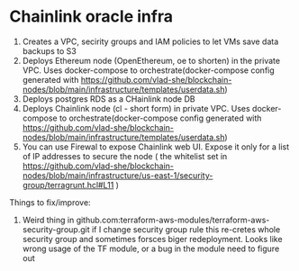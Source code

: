 # Chainlink oracle infra

1. Creates a VPC, secirity groups and IAM policies to let VMs save data backups to S3 
2. Deploys  Ethereum node (OpenEthereum, oe to shorten) in the private VPC. Uses docker-compose to orchestrate(docker-compose config generated with https://github.com/vlad-she/blockchain-nodes/blob/main/infrastructure/templates/userdata.sh)
3. Deploys postgres RDS as a CHainlink node DB 
4. Deploys Chainlink node (cl - short form) in private VPC. Uses docker-compose to orchestrate(docker-compose config generated with https://github.com/vlad-she/blockchain-nodes/blob/main/infrastructure/templates/userdata.sh)
5. You can use Firewal to expose Chainlink web UI. Expose it only for a list of IP addresses to secure the node ( the whitelist set in https://github.com/vlad-she/blockchain-nodes/blob/main/infrastructure/us-east-1/security-group/terragrunt.hcl#L11 )

Things to fix/improve:
1. Weird thing in github.com:terraform-aws-modules/terraform-aws-security-group.git if I change security group rule this re-cretes whole security group and sometimes forsces biger redeployment. Looks like wrong usage of the TF module, or a bug in the module need to figure out
